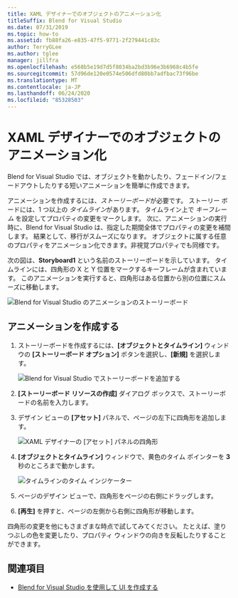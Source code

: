 ```yaml
---
title: XAML デザイナーでのオブジェクトのアニメーション化
titleSuffix: Blend for Visual Studio
ms.date: 07/31/2019
ms.topic: how-to
ms.assetid: fb88fa26-e835-47f5-9771-2f279441c83c
author: TerryGLee
ms.author: tglee
manager: jillfra
ms.openlocfilehash: e568b5e19d7d5f8034ba2bd3b96e3b6968c4b5fe
ms.sourcegitcommit: 57d96de120e0574e506dfd80bb7adfbac73f96be
ms.translationtype: MT
ms.contentlocale: ja-JP
ms.lasthandoff: 06/24/2020
ms.locfileid: "85328503"
---
```

# <a name="animate-objects-in-xaml-designer"></a>XAML デザイナーでのオブジェクトのアニメーション化

Blend for Visual Studio では、オブジェクトを動かしたり、フェードイン/フェードアウトしたりする短いアニメーションを簡単に作成できます。

アニメーションを作成するには、*ストーリーボード*が必要です。 ストーリー ボードには、1 つ以上の *タイムライン*があります。 タイムライン上で *キーフレーム* を設定してプロパティの変更をマークします。 次に、アニメーションの実行時に、Blend for Visual Studio は、指定した期間全体でプロパティの変更を補間します。 結果として、移行がスムーズになります。 オブジェクトに属する任意のプロパティをアニメーション化できます。非視覚プロパティでも同様です。

次の図は、**Storyboard1** という名前のストーリーボードを示しています。 タイムラインには、四角形の X と Y 位置をマークするキーフレームが含まれています。 このアニメーションを実行すると、四角形はある位置から別の位置にスムーズに移動します。

![Blend for Visual Studio のアニメーションのストーリーボード](media/storyboard-timeline.png)

## <a name="create-an-animation"></a>アニメーションを作成する

1. ストーリーボードを作成するには、**[オブジェクトとタイムライン]** ウィンドウの **[ストーリーボード オプション]** ボタンを選択し、**[新規]** を選択します。

   ![Blend for Visual Studio でストーリーボードを追加する](media/new-storyboard.png)

2. **[ストーリーボード リソースの作成]** ダイアログ ボックスで、ストーリーボードの名前を入力します。

3. デザイン ビューの **[アセット]** パネルで、ページの左下に四角形を追加します。

   ![XAML デザイナーの [アセット] パネルの四角形](media/add-rectangle.PNG)

4. **[オブジェクトとタイムライン]** ウィンドウで、黄色のタイム ポインターを **3** 秒のところまで動かします。

   ![タイムラインのタイム インジケーター](media/timeline-indicator.PNG)

5. ページのデザイン ビューで、四角形をページの右側にドラッグします。

6. **[再生]** を押すと、ページの左側から右側に四角形が移動します。

四角形の変更を他にもさまざまな時点で試してみてください。 たとえば、塗りつぶしの色を変更したり、プロパティ ウィンドウの向きを反転したりすることができます。

## <a name="see-also"></a>関連項目

- [Blend for Visual Studio を使用して UI を作成する](../xaml-tools/creating-a-ui-by-using-blend-for-visual-studio.md)
